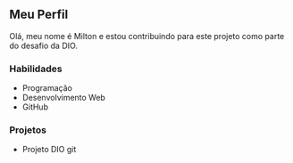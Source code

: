## Meu Perfil

Olá, meu nome é Milton e estou contribuindo para este projeto como parte do desafio da DIO.

### Habilidades
- Programação
- Desenvolvimento Web
- GitHub

### Projetos
- Projeto DIO git
